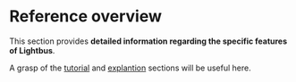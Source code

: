 # Reference overview

This section provides **detailed information regarding the specific
features of Lightbus**.

A grasp of the [tutorial] and [explantion] sections will
be useful here.

[tutorial]: /tutorial/index.md
[explantion]: /explantion/index.md

